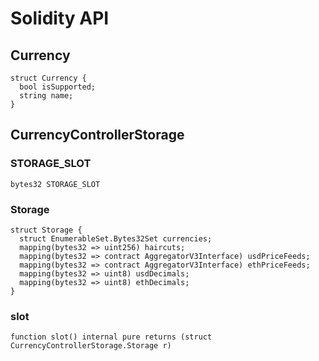# Solidity API

## Currency

```solidity
struct Currency {
  bool isSupported;
  string name;
}
```

## CurrencyControllerStorage

### STORAGE_SLOT

```solidity
bytes32 STORAGE_SLOT
```

### Storage

```solidity
struct Storage {
  struct EnumerableSet.Bytes32Set currencies;
  mapping(bytes32 => uint256) haircuts;
  mapping(bytes32 => contract AggregatorV3Interface) usdPriceFeeds;
  mapping(bytes32 => contract AggregatorV3Interface) ethPriceFeeds;
  mapping(bytes32 => uint8) usdDecimals;
  mapping(bytes32 => uint8) ethDecimals;
}
```

### slot

```solidity
function slot() internal pure returns (struct CurrencyControllerStorage.Storage r)
```

